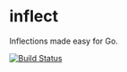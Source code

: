 # inflect

Inflections made easy for Go.

[![Build Status](https://drone.io/github.com/chuckpreslar/inflect/status.png)](https://drone.io/github.com/chuckpreslar/inflect/latest)
